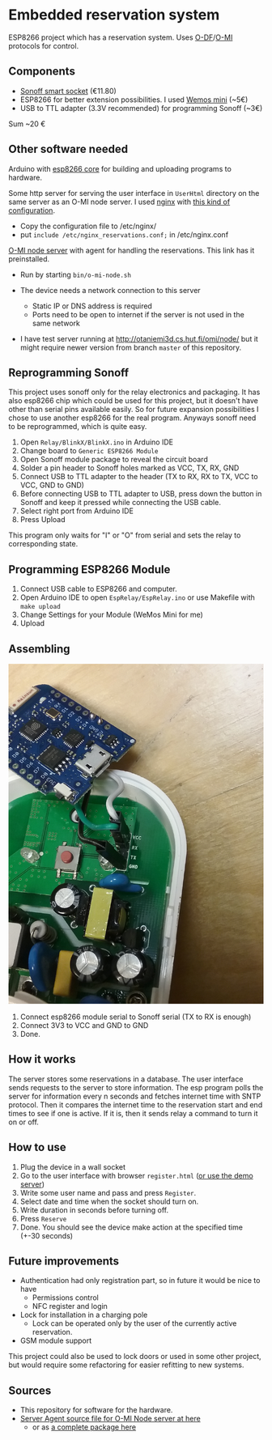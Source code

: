 <!-- vim: tw=80
-->

# Embedded reservation system

ESP8266 project which has a reservation system. Uses [O-DF](http://www.opengroup.org/iot/odf/index.htm)/[O-MI](http://www.opengroup.org/iot/omi/index.htm) protocols for control.




Components
----------

* [Sonoff smart socket](https://www.itead.cc/smart-socket-eu.html) (€11.80)
* ESP8266 for better extension possibilities. I used
  [Wemos mini](https://www.aliexpress.com/store/product/D1-mini-Mini-NodeMcu-4M-bytes-Lua-WIFI-Internet-of-Things-development-board-based-ESP8266/1331105_32529101036.html?spm=2114.12010615.0.0.aHT9H7)
  (~5€)
* USB to TTL adapter (3.3V recommended) for programming Sonoff (~3€)

Sum ~20 €


Other software needed
---------------------

Arduino with [esp8266 core](https://github.com/esp8266/Arduino) for building and
uploading programs to hardware.

Some http server for serving the user interface in `UserHtml` directory on the
same server as an O-MI node server. I used
[nginx](https://nginx.org/en/download.html) with [this kind of
configuration](./doc/nginx_reservations.conf).

* Copy the configuration file to /etc/nginx/
* put `include /etc/nginx_reservations.conf;` in /etc/nginx.conf

[O-MI node server](https://github.com/TK009/O-MI/releases/tag/ChargingPole-mechatronics)
with agent for handling the reservations. This link has it preinstalled.

* Run by starting `bin/o-mi-node.sh`
* The device needs a network connection to this server
  * Static IP or DNS address is required
  * Ports need to be open to internet if the server is not used in the same network

* I have test server running at http://otaniemi3d.cs.hut.fi/omi/node/ but it
  might require newer version from branch `master` of this repository.



Reprogramming Sonoff
-------------------

This project uses sonoff only for the relay electronics and packaging. It has
also esp8266 chip which could be used for this project, but it doesn't have
other than serial pins available easily. So for future expansion possibilities I
chose to use another esp8266 for the real program. Anyways sonoff need to be
reprogrammed, which is quite easy.

1. Open `Relay/BlinkX/BlinkX.ino` in Arduino IDE
2. Change board to `Generic ESP8266 Module`
2. Open Sonoff module package to reveal the circuit board
3. Solder a pin header to Sonoff holes marked as VCC, TX, RX, GND
4. Connect USB to TTL adapter to the header (TX to RX, RX to TX, VCC to VCC,
   GND to GND)
5. Before connecting USB to TTL adapter to USB, press down the button in Sonoff
   and keep it pressed while connecting the USB cable.
6. Select right port from Arduino IDE
7. Press Upload

This program only waits for "I" or "O" from serial and sets the relay to
corresponding state.


Programming ESP8266 Module
-------------------------

1. Connect USB cable to ESP8266 and computer.
2. Open Arduino IDE to open `EspRelay/EspRelay.ino` or use Makefile with `make upload` 
3. Change Settings for your Module (WeMos Mini for me)
4. Upload

Assembling
---------

![Connections](./doc/connections.jpg)

1. Connect esp8266 module serial to Sonoff serial (TX to RX is enough)
2. Connect 3V3 to VCC and GND to GND
3. Done.


How it works
------------

The server stores some reservations in a database. The user interface sends
requests to the server to store information. The esp program polls the server
for information every n seconds and fetches internet time with SNTP protocol.
Then it compares the internet time to the reservation start and end times to see
if one is active. If it is, then it sends relay a command to turn it on or off.


How to use
----------

1. Plug the device in a wall socket
2. Go to the user interface with browser `register.html` ([or use the demo server](https://otaniemi3d.cs.hut.fi/PoleFront/register.html))
3. Write some user name and pass and press `Register`.
4. Select date and time when the socket should turn on.
5. Write duration in seconds before turning off.
6. Press `Reserve`
7. Done. You should see the device make action at the specified time
   (+-30 seconds)

Future improvements
-------------------

* Authentication had only registration part, so in future it would be nice to have
  * Permissions control
  * NFC register and login
* Lock for installation in a charging pole
  * Lock can be operated only by the user of the currently active reservation.
* GSM module support

This project could also be used to lock doors or used in some other project, but would require some refactoring for easier refitting to new systems.

Sources
-------

* This repository for software for the hardware.
* [Server Agent source file for O-MI Node server at here](https://github.com/TK009/O-MI/blob/e0a594b443fa4e8225dd8532aa3a301d6bfb217f/Agents/src/main/scala/agents/ChargingPoleAgent.scala)
  * or as [a complete package here](https://github.com/TK009/O-MI/releases/tag/ChargingPole-mechatronics)



